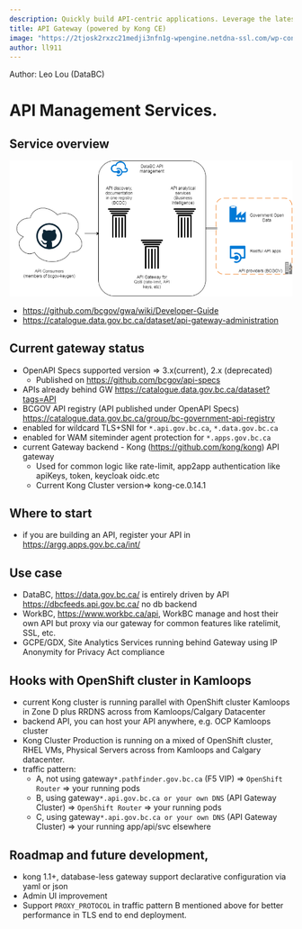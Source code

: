 ```yaml
---
description: Quickly build API-centric applications. Leverage the latest microservice and container design patterns. And tie it all together with the Kong microservice API gateway.
title: API Gateway (powered by Kong CE)
image: "https://2tjosk2rxzc21medji3nfn1g-wpengine.netdna-ssl.com/wp-content/uploads/2018/08/logo-color.png"
author: ll911
---
```

Author: Leo Lou (DataBC)

# API Management Services.

## Service overview
![](https://raw.githubusercontent.com/bcgov/gwa/master/img/overview.png)
* https://github.com/bcgov/gwa/wiki/Developer-Guide
* https://catalogue.data.gov.bc.ca/dataset/api-gateway-administration

## Current gateway status
* OpenAPI Specs supported version => 3.x(current), 2.x (deprecated)
  * Published on https://github.com/bcgov/api-specs
* APIs already behind GW https://catalogue.data.gov.bc.ca/dataset?tags=API
* BCGOV API registry (API published under OpenAPI Specs) https://catalogue.data.gov.bc.ca/group/bc-government-api-registry
* enabled for wildcard TLS+SNI for `*.api.gov.bc.ca`, `*.data.gov.bc.ca`
* enabled for WAM siteminder agent protection for `*.apps.gov.bc.ca`
* current Gateway backend - Kong (https://github.com/kong/kong) API gateway 
  * Used for common logic like rate-limit, app2app authentication like apiKeys, token, keycloak oidc.etc
  * Current Kong Cluster version=> kong-ce.0.14.1

## Where to start
* if you are building an API, register your API in https://argg.apps.gov.bc.ca/int/ 

## Use case
* DataBC, https://data.gov.bc.ca/ is entirely driven by API https://dbcfeeds.api.gov.bc.ca/ no db backend
* WorkBC, https://www.workbc.ca/api, WorkBC manage and host their own API but proxy via our gateway for common features like ratelimit, SSL, etc.
* GCPE/GDX, Site Analytics Services running behind Gateway using IP Anonymity for Privacy Act compliance
 
## Hooks with OpenShift cluster in Kamloops
* current Kong cluster is running parallel with OpenShift cluster Kamloops in Zone D plus RRDNS across from Kamloops/Calgary Datacenter
* backend API, you can host your API anywhere, e.g. OCP Kamloops cluster
* Kong Cluster Production is running on a mixed of OpenShift cluster, RHEL VMs, Physical Servers across from Kamloops and Calgary datacenter.
* traffic pattern:
  * A, not using gateway`*.pathfinder.gov.bc.ca` (F5 VIP) => `OpenShift Router` => your running pods
  * B, using gateway`*.api.gov.bc.ca or your own DNS` (API Gateway Cluster) => `OpenShift Router` => your running pods
  * C, using gateway`*.api.gov.bc.ca or your own DNS` (API Gateway Cluster) => your running app/api/svc elsewhere
 
## Roadmap and future development,
* kong 1.1+, database-less gateway support declarative configuration via yaml or json
* Admin UI improvement  
* Support `PROXY_PROTOCOL` in traffic pattern B mentioned above for better performance in TLS end to end deployment.
